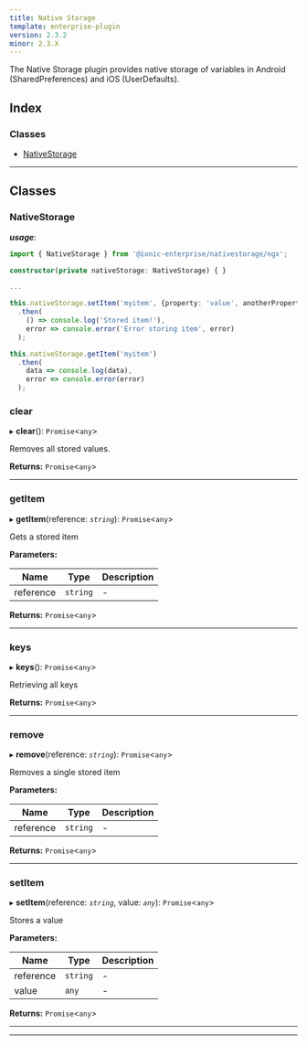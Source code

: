 ```yaml
---
title: Native Storage
template: enterprise-plugin
version: 2.3.2
minor: 2.3.X
---
```


The Native Storage plugin provides native storage of variables in Android (SharedPreferences) and iOS (UserDefaults).

<native-ent-install plugin-id="nativestorage" variables=""></native-ent-install>

## Index

### Classes

* [NativeStorage](#nativestorage)

* * *

## Classes

<a id="nativestorage"></a>

### NativeStorage

***usage***:

```typescript
import { NativeStorage } from '@ionic-enterprise/nativestorage/ngx';

constructor(private nativeStorage: NativeStorage) { }

...

this.nativeStorage.setItem('myitem', {property: 'value', anotherProperty: 'anotherValue'})
  .then(
    () => console.log('Stored item!'),
    error => console.error('Error storing item', error)
  );

this.nativeStorage.getItem('myitem')
  .then(
    data => console.log(data),
    error => console.error(error)
  );
```

<a id="nativestorage.clear"></a>

### clear

▸ **clear**(): `Promise`<`any`>

Removes all stored values.

**Returns:** `Promise`<`any`>

* * *

<a id="nativestorage.getitem"></a>

### getItem

▸ **getItem**(reference: *`string`*): `Promise`<`any`>

Gets a stored item

**Parameters:**

| Name      | Type     | Description |
| --------- | -------- | ----------- |
| reference | `string` | \-         |


**Returns:** `Promise`<`any`>

* * *

<a id="nativestorage.keys"></a>

### keys

▸ **keys**(): `Promise`<`any`>

Retrieving all keys

**Returns:** `Promise`<`any`>

* * *

<a id="nativestorage.remove"></a>

### remove

▸ **remove**(reference: *`string`*): `Promise`<`any`>

Removes a single stored item

**Parameters:**

| Name      | Type     | Description |
| --------- | -------- | ----------- |
| reference | `string` | \-         |


**Returns:** `Promise`<`any`>

* * *

<a id="nativestorage.setitem"></a>

### setItem

▸ **setItem**(reference: *`string`*, value: *`any`*): `Promise`<`any`>

Stores a value

**Parameters:**

| Name      | Type     | Description |
| --------- | -------- | ----------- |
| reference | `string` | \-         |
| value     | `any`    | \-         |


**Returns:** `Promise`<`any`>

* * *

* * *